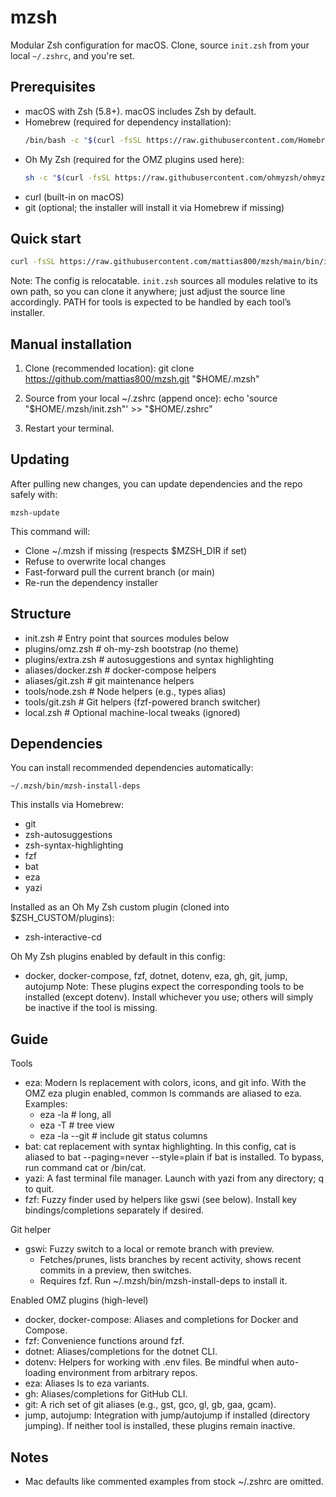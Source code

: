 # mzsh

Modular Zsh configuration for macOS. Clone, source `init.zsh` from your local `~/.zshrc`, and you're set.

## Prerequisites

- macOS with Zsh (5.8+). macOS includes Zsh by default.
- Homebrew (required for dependency installation):
  ```bash
  /bin/bash -c "$(curl -fsSL https://raw.githubusercontent.com/Homebrew/install/HEAD/install.sh)"
  ```
- Oh My Zsh (required for the OMZ plugins used here):
  ```bash
  sh -c "$(curl -fsSL https://raw.githubusercontent.com/ohmyzsh/ohmyzsh/master/tools/install.sh)"
  ```
- curl (built-in on macOS)
- git (optional; the installer will install it via Homebrew if missing)

## Quick start

```bash
curl -fsSL https://raw.githubusercontent.com/mattias800/mzsh/main/bin/install.sh | bash
```

Note: The config is relocatable. `init.zsh` sources all modules relative to its own path, so you can clone it anywhere; just adjust the source line accordingly. PATH for tools is expected to be handled by each tool’s installer.

## Manual installation

1) Clone (recommended location):
   git clone https://github.com/mattias800/mzsh.git "$HOME/.mzsh"

2) Source from your local ~/.zshrc (append once):
   echo 'source "$HOME/.mzsh/init.zsh"' >> "$HOME/.zshrc"

3) Restart your terminal.

## Updating

After pulling new changes, you can update dependencies and the repo safely with:

```
mzsh-update
```

This command will:
- Clone ~/.mzsh if missing (respects $MZSH_DIR if set)
- Refuse to overwrite local changes
- Fast-forward pull the current branch (or main)
- Re-run the dependency installer

## Structure
- init.zsh                # Entry point that sources modules below
- plugins/omz.zsh         # oh-my-zsh bootstrap (no theme)
- plugins/extra.zsh       # autosuggestions and syntax highlighting
- aliases/docker.zsh      # docker-compose helpers
- aliases/git.zsh         # git maintenance helpers
- tools/node.zsh          # Node helpers (e.g., types alias)
- tools/git.zsh           # Git helpers (fzf-powered branch switcher)
- local.zsh               # Optional machine-local tweaks (ignored)

## Dependencies
You can install recommended dependencies automatically:

    ~/.mzsh/bin/mzsh-install-deps

This installs via Homebrew:
- git
- zsh-autosuggestions
- zsh-syntax-highlighting
- fzf
- bat
- eza
- yazi

Installed as an Oh My Zsh custom plugin (cloned into $ZSH_CUSTOM/plugins):
- zsh-interactive-cd

Oh My Zsh plugins enabled by default in this config:
- docker, docker-compose, fzf, dotnet, dotenv, eza, gh, git, jump, autojump
Note: These plugins expect the corresponding tools to be installed (except dotenv). Install whichever you use; others will simply be inactive if the tool is missing.

## Guide

Tools
- eza: Modern ls replacement with colors, icons, and git info. With the OMZ eza plugin enabled, common ls commands are aliased to eza. Examples:
  - eza -la         # long, all
  - eza -T          # tree view
  - eza -la --git   # include git status columns
- bat: cat replacement with syntax highlighting. In this config, cat is aliased to bat --paging=never --style=plain if bat is installed. To bypass, run command cat or /bin/cat.
- yazi: A fast terminal file manager. Launch with yazi from any directory; q to quit.
- fzf: Fuzzy finder used by helpers like gswi (see below). Install key bindings/completions separately if desired.

Git helper
- gswi: Fuzzy switch to a local or remote branch with preview.
  - Fetches/prunes, lists branches by recent activity, shows recent commits in a preview, then switches.
  - Requires fzf. Run ~/.mzsh/bin/mzsh-install-deps to install it.

Enabled OMZ plugins (high-level)
- docker, docker-compose: Aliases and completions for Docker and Compose.
- fzf: Convenience functions around fzf.
- dotnet: Aliases/completions for the dotnet CLI.
- dotenv: Helpers for working with .env files. Be mindful when auto-loading environment from arbitrary repos.
- eza: Aliases ls to eza variants.
- gh: Aliases/completions for GitHub CLI.
- git: A rich set of git aliases (e.g., gst, gco, gl, gb, gaa, gcam).
- jump, autojump: Integration with jump/autojump if installed (directory jumping). If neither tool is installed, these plugins remain inactive.


## Notes
- Mac defaults like commented examples from stock ~/.zshrc are omitted.

